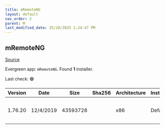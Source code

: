 ```yaml
---
title: mRemoteNG
layout: default
nav_order: 2
parent: M
last_modified_date: 25/10/2025 1:24:47 PM
---
```


## mRemoteNG

[Source](https://mremoteng.org/)

Evergreen app: `mRemoteNG`. Found **1** installer.

Last check: 🟢

| Version | Date      | Size     | Sha256 | Architecture | InstallerType | Type | URI                                                                                                                                                                                                                |
| ------- | --------- | -------- | ------ | ------------ | ------------- | ---- | ------------------------------------------------------------------------------------------------------------------------------------------------------------------------------------------------------------------ |
| 1.76.20 | 12/4/2019 | 43593728 |        | x86          | Default       | msi  | [https://github.com/mRemoteNG/mRemoteNG/releases/download/v1.76.20/mRemoteNG-Installer-1.76.20.24615.msi](https://github.com/mRemoteNG/mRemoteNG/releases/download/v1.76.20/mRemoteNG-Installer-1.76.20.24615.msi) |
